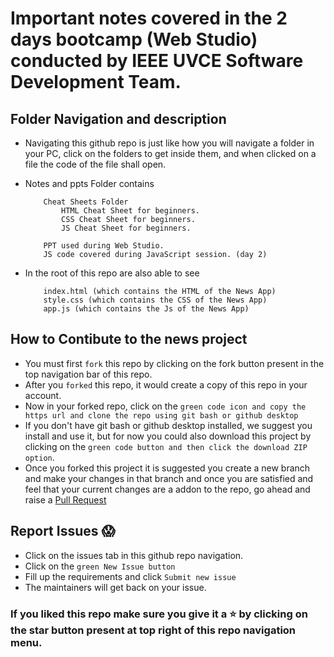 # Important notes covered in the 2 days bootcamp (Web Studio) conducted by IEEE UVCE Software Development Team.

## Folder Navigation and description
- Navigating this github repo is just like how you will navigate a folder in your PC, click on the folders to get inside them, and when clicked on a file the code of the file shall open.

- Notes and ppts Folder contains
    ``` 
        Cheat Sheets Folder
            HTML Cheat Sheet for beginners.
            CSS Cheat Sheet for beginners.
            JS Cheat Sheet for beginners.
        
        PPT used during Web Studio. 
        JS code covered during JavaScript session. (day 2)
    ```
- In the root of this repo are also able to see 
    ```
        index.html (which contains the HTML of the News App)
        style.css (which contains the CSS of the News App)
        app.js (which contains the Js of the News App)
    ```

## How to Contibute to the news project
- You must first `fork` this repo by clicking on the fork button present in the top navigation bar of this repo.
- After you `forked` this repo, it would create a copy of this repo in your account.
- Now in your forked repo, click on the `green code icon and copy the https url and clone the repo using git bash or github desktop`
- If you don't have git bash or github desktop installed, we suggest you install and use it, but for now you could also download this project by clicking on the `green code button and then click the download ZIP option`.
- Once you forked this project it is suggested you create a new branch and make your changes in that branch and once you are satisfied and feel that your current changes are a addon to the repo, go ahead and raise a [Pull Request](https://docs.github.com/en/pull-requests/collaborating-with-pull-requests/proposing-changes-to-your-work-with-pull-requests/creating-a-pull-request)

## Report Issues 😱
- Click on the issues tab in this github repo navigation.
- Click on the `green New Issue button`
- Fill up the requirements and click `Submit new issue`
- The maintainers will get back on your issue.

### If you liked this repo make sure you give it a ⭐ by clicking on the star button present at top right of this repo navigation menu.
